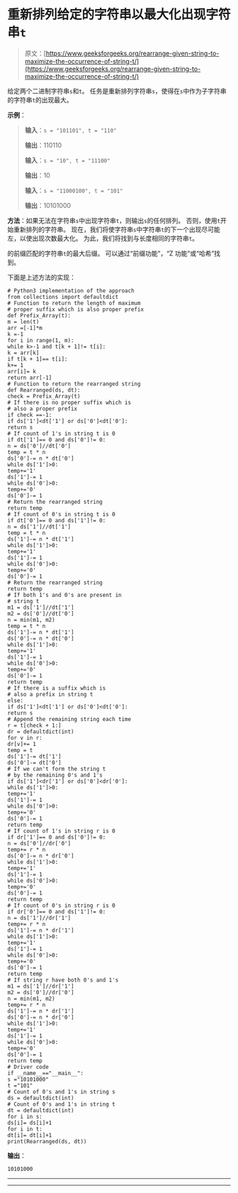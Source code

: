 # 重新排列给定的字符串以最大化出现字符串`t`

> 原文：[https://www.geeksforgeeks.org/rearrange-given-string-to-maximize-the-occurrence-of-string-t/](https://www.geeksforgeeks.org/rearrange-given-string-to-maximize-the-occurrence-of-string-t/)

给定两个二进制字符串`s`和`t`。 任务是重新排列字符串`s`，使得在`s`中作为子字符串的字符串`t`的出现最大。

**示例**：

> **输入**：`s = "101101", t = "110"`
>
> **输出**：110110
> 
> **输入**：`s = "10", t = "11100"`
>
> **输出**：10
> 
> **输入**：`s = "11000100", t = "101"`
>
> **输出**：10101000

**方法**：如果无法在字符串`s`中出现字符串`t`，则输出`s`的任何排列。 否则，使用`t`开始重新排列的字符串。 现在，我们将使字符串`s`中字符串`t`的下一个出现尽可能左，以使出现次数最大化。 为此，我们将找到与长度相同的字符串`t`。

的前缀匹配的字符串`t`的最大后缀。 可以通过“前缀功能”，“Z 功能”或“哈希”找到。

下面是上述方法的实现：

```
# Python3 implementation of the approach
from collections import defaultdict
# Function to return the length of maximum
# proper suffix which is also proper prefix
def Prefix_Array(t):
m = len(t)
arr =[-1]*m
k =-1
for i in range(1, m):
while k>-1 and t[k + 1]!= t[i]:
k = arr[k]
if t[k + 1]== t[i]:
k+= 1
arr[i]= k
return arr[-1]
# Function to return the rearranged string
def Rearranged(ds, dt):
check = Prefix_Array(t)
# If there is no proper suffix which is
# also a proper prefix
if check ==-1:
if ds['1']<dt['1'] or ds['0']<dt['0']:
return s
# If count of 1's in string t is 0
if dt['1']== 0 and ds['0']!= 0:
n = ds['0']//dt['0']
temp = t * n
ds['0']-= n * dt['0']
while ds['1']>0:
temp+='1'
ds['1']-= 1
while ds['0']>0:
temp+='0'
ds['0']-= 1
# Return the rearranged string
return temp
# If count of 0's in string t is 0
if dt['0']== 0 and ds['1']!= 0:
n = ds['1']//dt['1']
temp = t * n
ds['1']-= n * dt['1']
while ds['1']>0:
temp+='1'
ds['1']-= 1
while ds['0']>0:
temp+='0'
ds['0']-= 1
# Return the rearranged string
return temp
# If both 1's and 0's are present in
# string t
m1 = ds['1']//dt['1']
m2 = ds['0']//dt['0']
n = min(m1, m2)
temp = t * n
ds['1']-= n * dt['1']
ds['0']-= n * dt['0']
while ds['1']>0:
temp+='1'
ds['1']-= 1
while ds['0']>0:
temp+='0'
ds['0']-= 1
return temp
# If there is a suffix which is
# also a prefix in string t
else:
if ds['1']<dt['1'] or ds['0']<dt['0']:
return s
# Append the remaining string each time
r = t[check + 1:]
dr = defaultdict(int)
for v in r:
dr[v]+= 1
temp = t
ds['1']-= dt['1']
ds['0']-= dt['0']
# If we can't form the string t
# by the remaining 0's and 1's
if ds['1']<dr['1'] or ds['0']<dr['0']:
while ds['1']>0:
temp+='1'
ds['1']-= 1
while ds['0']>0:
temp+='0'
ds['0']-= 1
return temp
# If count of 1's in string r is 0
if dr['1']== 0 and ds['0']!= 0:
n = ds['0']//dr['0']
temp+= r * n
ds['0']-= n * dr['0']
while ds['1']>0:
temp+='1'
ds['1']-= 1
while ds['0']>0:
temp+='0'
ds['0']-= 1
return temp
# If count of 0's in string r is 0
if dr['0']== 0 and ds['1']!= 0:
n = ds['1']//dr['1']
temp+= r * n
ds['1']-= n * dr['1']
while ds['1']>0:
temp+='1'
ds['1']-= 1
while ds['0']>0:
temp+='0'
ds['0']-= 1
return temp
# If string r have both 0's and 1's
m1 = ds['1']//dr['1']
m2 = ds['0']//dr['0']
n = min(m1, m2)
temp+= r * n
ds['1']-= n * dr['1']
ds['0']-= n * dr['0']
while ds['1']>0:
temp+='1'
ds['1']-= 1
while ds['0']>0:
temp+='0'
ds['0']-= 1
return temp
# Driver code
if __name__=="__main__":
s ="10101000"
t ="101"
# Count of 0's and 1's in string s
ds = defaultdict(int)
# Count of 0's and 1's in string t
dt = defaultdict(int)
for i in s:
ds[i]= ds[i]+1
for i in t:
dt[i]= dt[i]+1
print(Rearranged(ds, dt))
```

**输出**：

```
10101000

```



* * *

* * *



